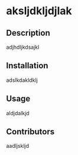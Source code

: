 # aksljdkljdjlak
  ## Description    
  adjhdljkdsajkl
  ## Installation 
  adslkdakldklj
  ## Usage 
  aldjdalkjd
  ## Contributors
  aadljskljd 
